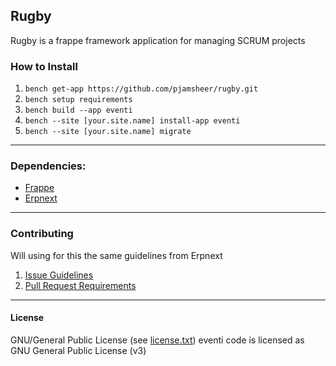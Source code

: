 ## Rugby

Rugby is a frappe framework application for managing SCRUM projects

### How to Install

1. `bench get-app https://github.com/pjamsheer/rugby.git`
2. `bench setup requirements`
3. `bench build --app eventi`
4. `bench --site [your.site.name] install-app eventi`
5. `bench --site [your.site.name] migrate`

---


### Dependencies:

- [Frappe](https://github.com/frappe/frappe)
- [Erpnext](https://github.com/frappe/erpnext)

---

### Contributing

Will using for this the same guidelines from Erpnext

1. [Issue Guidelines](https://github.com/frappe/erpnext/wiki/Issue-Guidelines)
2. [Pull Request Requirements](https://github.com/frappe/erpnext/wiki/Contribution-Guidelines)

---

#### License

GNU/General Public License (see [license.txt](https://github.com/pjamsheer/rugby/blob/master/license.txt))
eventi code is licensed as GNU General Public License (v3)
